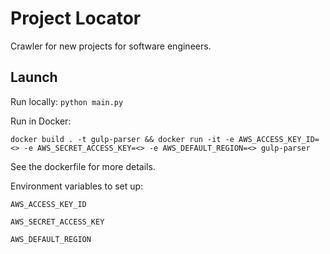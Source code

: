 # Project Locator

Crawler for new projects for software engineers.

## Launch

Run locally:
`python main.py`

Run in Docker:

`docker build . -t gulp-parser && docker run -it -e AWS_ACCESS_KEY_ID=<> -e AWS_SECRET_ACCESS_KEY=<> -e AWS_DEFAULT_REGION=<> gulp-parser`

See the dockerfile for more details.

Environment variables to set up:

`AWS_ACCESS_KEY_ID`

`AWS_SECRET_ACCESS_KEY`

`AWS_DEFAULT_REGION`


